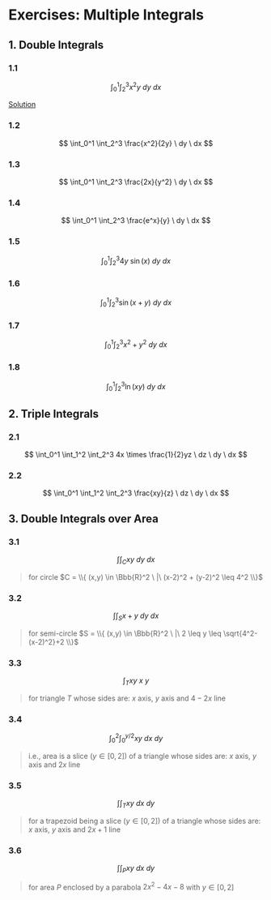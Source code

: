 # Exercises: Multiple Integrals

## 1. Double Integrals

### 1.1

$$
\int_0^1 \int_2^3 x^2y \ dy \ dx
$$

[Solution](https://github.com/damianc/math-notes/blob/master/_excercises/integrals/multiple-integrals/ex-1-1.md)

### 1.2

$$
\int_0^1 \int_2^3 \frac{x^2}{2y} \ dy \ dx
$$

### 1.3

$$
\int_0^1 \int_2^3 \frac{2x}{y^2} \ dy \ dx
$$

### 1.4

$$
\int_0^1 \int_2^3 \frac{e^x}{y} \ dy \ dx
$$

### 1.5

$$
\int_0^1 \int_2^3 4y\ \sin(x) \ dy \ dx
$$

### 1.6

$$
\int_0^1 \int_2^3 \sin(x+y) \ dy \ dx
$$

### 1.7

$$
\int_0^1 \int_2^3 x^2+y^2 \ dy \ dx
$$

### 1.8

$$
\int_0^1 \int_2^3 \ln(xy) \ dy \ dx
$$

## 2. Triple Integrals

### 2.1

$$
\int_0^1 \int_1^2 \int_2^3
4x \times \frac{1}{2}yz
\ dz \ dy \ dx
$$

### 2.2

$$
\int_0^1 \int_1^2 \int_2^3
\frac{xy}{z}
\ dz \ dy \ dx
$$

## 3. Double Integrals over Area

### 3.1

$$
\int \int_C xy \ dy \ dx
$$

> for circle $C = \\{ (x,y) \in \Bbb{R}^2 \ |\ (x-2)^2 + (y-2)^2 \leq 4^2 \\}$

### 3.2

$$
\int \int_S x+y \ dy \ dx
$$

> for semi-circle $S = \\{ (x,y) \in \Bbb{R}^2 \ |\ 2 \leq y \leq \sqrt{4^2-(x-2)^2}+2 \\}$

### 3.3

$$
\int_T xy \ x \ y
$$

> for triangle $T$ whose sides are: $x$ axis, $y$ axis and $4-2x$ line

### 3.4

$$
\int_0^2 \int_0^{y/2} xy \ dx \ dy
$$

> i.e., area is a slice ($y \in [0,2]$) of a triangle whose sides are: $x$ axis, $y$ axis and $2x$ line

### 3.5

$$
\int \int_T xy \ dx \ dy
$$

> for a trapezoid being a slice ($y \in [0,2]$) of a triangle whose sides are: $x$ axis, $y$ axis and $2x+1$ line

### 3.6

$$
\int \int_P xy \ dx \ dy
$$

> for area $P$ enclosed by a parabola $2x^2-4x-8$ with $y \in [0,2]$
